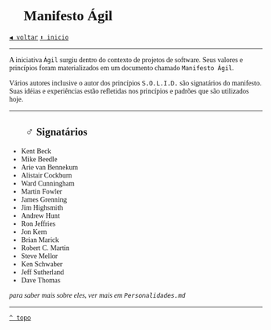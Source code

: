 <font face="Calibri">

# 📃 Manifesto Ágil

[`◀️ voltar`](../Readme.md)
[`⬆️ inicio`](../../README.md)

---

A iniciativa `Ágil` surgiu dentro do contexto de projetos de software. Seus valores e princípios foram materializados em um documento chamado `Manifesto Ágil`.

Vários autores inclusive o autor dos princípios `S.O.L.I.D.` são signatários do manifesto. Suas idéias e experiências estão refletidas nos princípios e padrões que são utilizados hoje.

---
## 🧙🏼‍♂️ Signatários 
+ Kent Beck
+ Mike Beedle
+ Arie van Bennekum
+ Alistair Cockburn
+ Ward Cunningham
+ Martin Fowler
+ James Grenning
+ Jim Highsmith
+ Andrew Hunt
+ Ron Jeffries
+ Jon Kern
+ Brian Marick
+ Robert C. Martin
+ Steve Mellor
+ Ken Schwaber
+ Jeff Sutherland
+ Dave Thomas

*para saber mais sobre eles, ver mais em `Personalidades.md`*

---

[`^ topo`](#📃-manifesto-ágil)
</font>

